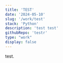 ```yaml
---
title: 'TEST'
date: '2024-05-10'
slug: '/work/test'
stack: 'Python'
description: 'test test'
githubRepo: 'testr'
type: "work"  
display: false
---
```


test.
